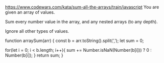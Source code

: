 https://www.codewars.com/kata/sum-all-the-arrays/train/javascript
You are given an array of values.

Sum every number value in the array, and any nested arrays (to any depth).

Ignore all other types of values.

function arraySum(arr) {
  const b = arr.toString().split(',');
  let sum = 0;
  
  for(let i = 0; i < b.length; i++){
    sum += Number.isNaN(Number(b[i])) ? 0 : Number(b[i]);
  }
  return sum;
}